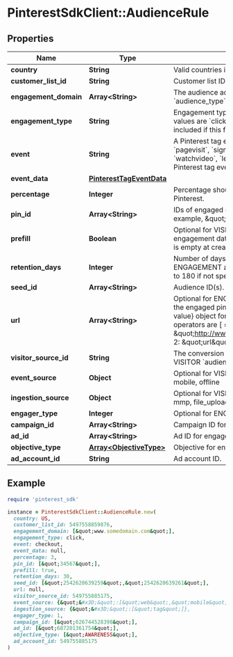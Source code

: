 # PinterestSdkClient::AudienceRule

## Properties

| Name | Type | Description | Notes |
| ---- | ---- | ----------- | ----- |
| **country** | **String** | Valid countries include: \&quot;US\&quot;, \&quot;CA\&quot;, and \&quot;GB\&quot;. | [optional] |
| **customer_list_id** | **String** | Customer list ID. For CUSTOMER_LIST &#x60;audience_type&#x60;. | [optional] |
| **engagement_domain** | **Array&lt;String&gt;** | The audience account&#39;s verified domain. **Required** for ENGAGEMENT &#x60;audience_type&#x60;. | [optional] |
| **engagement_type** | **String** | Engagement type enum. Optional for ENGAGEMENT &#x60;audience_type&#x60;. Supported values are &#x60;click&#x60;, &#x60;save&#x60;, &#x60;closeup&#x60;, &#x60;comment&#x60; and &#x60;like&#x60;. All engagements are included if this field is not set.  | [optional] |
| **event** | **String** | A Pinterest tag event. Optional for VISITOR &#x60;audience_type&#x60;. Possible values are &#x60;pagevisit&#x60;, &#x60;signup&#x60;, &#x60;checkout&#x60;, &#x60;viewcategory&#x60;, &#x60;search&#x60;, &#x60;addtocart&#x60;, &#x60;watchvideo&#x60;, &#x60;lead&#x60;, and &#x60;custom&#x60;. This field also accepts a partner-defined Pinterest tag event. | [optional] |
| **event_data** | [**PinterestTagEventData**](PinterestTagEventData.md) |  | [optional] |
| **percentage** | **Integer** | Percentage should be 1-10. The targeted audience should be this % size across Pinterest. | [optional] |
| **pin_id** | **Array&lt;String&gt;** | IDs of engaged organic pins. Optional for ENGAGEMENT &#x60;audience_type&#x60;. For example, \&quot;pin_id:\&quot;: [\&quot;34567\&quot;] | [optional] |
| **prefill** | **Boolean** | Optional for VISITOR &#x60;audience_type&#x60;. If &#x60;true&#x60;, the specified rule on existing engagement data is applied to pre-populate the audience. If &#x60;false&#x60;, the audience is empty at creation time. The default is &#x60;true&#x60;. | [optional] |
| **retention_days** | **Integer** | Number of days a Pinterest user remains in the audience. Optional for ENGAGEMENT and VISITOR &#x60;audience_type&#x60;. Accepted range is 1-540. Defaults to 180 if not specified. | [optional] |
| **seed_id** | **Array&lt;String&gt;** | Audience ID(s). For ACTALIKE &#x60;audience_type&#x60;.  | [optional] |
| **url** | **Array&lt;String&gt;** | Optional for ENGAGEMENT or VISITOR &#x60;audience_type&#x60;. For ENGAGEMENT, it is the engaged pin&#39;s URL. For VISITOR, you can use it as a string or a {operator: value} object for filtering visitors based on conversion tag event URLs. Supported operators are [ &#x3D;, !&#x3D;, contains, not_contains].&lt;br&gt;Example 1:  \&quot;url\&quot;: \&quot;http://www.myonlinestore123.com/view_item/shoe\&quot;&lt;br&gt;Example 2: \&quot;url\&quot;: {\&quot;contains\&quot;: \&quot;/view_item/shoe\&quot;} | [optional] |
| **visitor_source_id** | **String** | The conversion tag ID, or the Pinterest tag ID, that you use on your website. For VISITOR &#x60;audience_type&#x60;. | [optional] |
| **event_source** | **Object** | Optional for VISITOR. You can use it as a {&#39;&#x3D;&#39;: [value]}. Supported values are: web, mobile, offline | [optional] |
| **ingestion_source** | **Object** | Optional for VISITOR. You can use it as a {&#39;&#x3D;&#39;: [value]}. Supported values are: tag, mmp, file_upload, conversions_api | [optional] |
| **engager_type** | **Integer** | Optional for ENGAGEMENT. Engager type value should be 1-2. | [optional] |
| **campaign_id** | **Array&lt;String&gt;** | Campaign ID for engagement audience filter. | [optional] |
| **ad_id** | **Array&lt;String&gt;** | Ad ID for engagement audience filter. | [optional] |
| **objective_type** | [**Array&lt;ObjectiveType&gt;**](ObjectiveType.md) | Objective for engagement audience filter. | [optional] |
| **ad_account_id** | **String** | Ad account ID. | [optional] |

## Example

```ruby
require 'pinterest_sdk'

instance = PinterestSdkClient::AudienceRule.new(
  country: US,
  customer_list_id: 5497558859876,
  engagement_domain: [&quot;www.somedomain.com&quot;],
  engagement_type: click,
  event: checkout,
  event_data: null,
  percentage: 3,
  pin_id: [&quot;34567&quot;],
  prefill: true,
  retention_days: 30,
  seed_id: [&quot;2542620639259&quot;,&quot;2542620639261&quot;],
  url: null,
  visitor_source_id: 549755885175,
  event_source: {&quot;&#x3D;&quot;:[&quot;web&quot;,&quot;mobile&quot;]},
  ingestion_source: {&quot;&#x3D;&quot;:[&quot;tag&quot;]},
  engager_type: 1,
  campaign_id: [&quot;626744528398&quot;],
  ad_id: [&quot;687201361754&quot;],
  objective_type: [&quot;AWARENESS&quot;],
  ad_account_id: 549755885175
)
```

